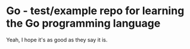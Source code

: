 # Go - test/example repo for learning the Go programming language

Yeah, I hope it's as good as they say it is.
